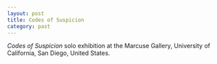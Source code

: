 ```yaml
---
layout: post
title: Codes of Suspicion
category: past
---
```


*Codes of Suspicion* solo exhibition at the Marcuse Gallery, University of California, San Diego, United States.